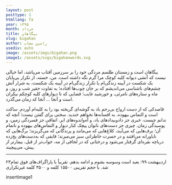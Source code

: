 ```yaml
---
layout: post
posttype: 1
htmllang: fa
year: ۱۳۹۵
month: خرداد
title: بیگاهان
slug: bigahan
author: رامین مجاب
usediv: auto
image: /assets/imgs/bigahan.png
image1: /assets/svgs/bigahanwords.svg
---
```


بیگاهان است و زمستان طلسم مردگی خود را بر سرزمین آفتاب می‌پاشد، اما خیالی نیست که آتشی دیوانه کلبه کوچک مرا گرم نگه داشته است. من، خسته، از تکرار بی‌پایان یک شکست در آیینه زندگی‌ام یا تکرار زندگی‌ام در آیینه یک شکست، به شرار آتش چشم‌های ناشناسی می‌اندیشم که بر جان چوب‌ها افتاده؛ به تفاوت حقیر شب و روز، و ماه و ستاره‌های نامرئی، و خورشید غایب؛ فضایی که تا دیوارهای کلبه کوچکم بیکران است و آنجا ... آنجا که زمان می‌گذرد.

قاصدکی که از دست ارواح بی‌رحم باد به گوشه‌ای گریخته بود را به کلبه‌ام آوردم. ساکت است و التماس بیهوده. به افسانه‌ها نخواهم خندید. سخنی برای گفتن نیست؛ آنچه که ندانم چیست. خبری جز دادوبیدادهای باد، و آه‌واندوه‌های ابر. اتفاقی جز فسردگی زمین، و پوسیدگی زمان. چیزی جز دست‌های ناتوان پیچک کنار دیوار و التماس‌های بیهوده و ناتمام آن؛ برف‌هایی که می‌آیند، کلاغ‌هایی که می‌مانند و پرندگانی که می‌گریزند؛ برگ‌هایی که ناباورانه می‌افتند و در حسرت خاطراتی سبز می‌میرند؛ قایقی که به‌دست‌های یخ‌زده دریاچه نقره‌ای گرفتار می‌شود و درختانی که در لحافی از مه، خواب‌‌تر از قبل، بیمارتر از پیش، می‌پیچیند.

---

۲۳اردیبهشت ۹۹: بعید است وسوسه بشوم و ادامه بدهم. تقریباً با پاراگراف‌های فوق تمام شد. با حجم تقریبی ۱۵۵۰۰ کلمه و ۳۵۰۰ کلمه غیرتکراری

insertimage1

